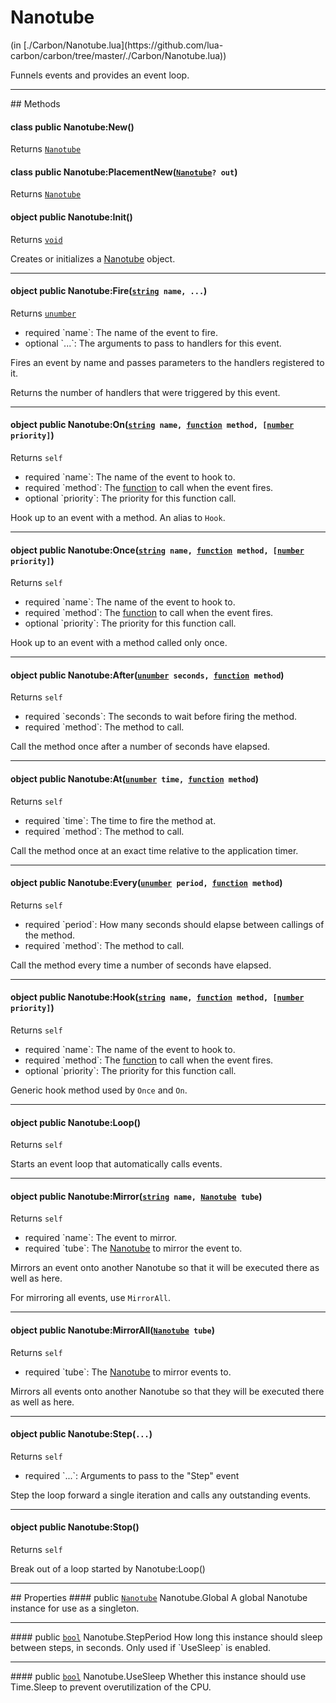 <h1 class="class-title">Nanotube</h1>
<span class="file-link">(in [./Carbon/Nanotube.lua](https://github.com/lua-carbon/carbon/tree/master/./Carbon/Nanotube.lua))</span><br/>

Funnels events and provides an event loop.


<hr />
## Methods
<h4 class="method-name"><span class="doc-scope doc-class">class</span> <span class="doc-visibility doc-public">public</span> Nanotube:New()</h4>
<p class="method-returns bold">Returns <code><a href="Classes/Nanotube">Nanotube</a></code></p><h4 class="method-name"><span class="doc-scope doc-class">class</span> <span class="doc-visibility doc-public">public</span> Nanotube:PlacementNew(<code><a href="Classes/Nanotube">Nanotube</a>? out</code>)</h4>
<p class="method-returns bold">Returns <code><a href="Classes/Nanotube">Nanotube</a></code></p>
<h4 class="method-name"><span class="doc-scope doc-object">object</span> <span class="doc-visibility doc-public">public</span> Nanotube:Init()</h4>
<p class="method-returns bold">Returns <code><a href="Types#void">void</a></code></p>
<ul class="doc-arg-list">

</ul>

Creates or initializes a <a href="Classes/Nanotube">Nanotube</a> object.
<hr/>
<h4 class="method-name"><span class="doc-scope doc-object">object</span> <span class="doc-visibility doc-public">public</span> Nanotube:Fire(<code><a href="Types#string">string</a> name, ...</code>)</h4>
<p class="method-returns bold">Returns <code><a href="Types#unumber">unumber</a></code></p>
<ul class="doc-arg-list">
<li><span class="doc-arg-level doc-required">required</span>  `name`: The name of the event to fire.</li>
<li><span class="doc-arg-level doc-optional">optional</span>  `...`: The arguments to pass to handlers for this event.</li>
</ul>

Fires an event by name and passes parameters to the handlers registered to it.

Returns the number of handlers that were triggered by this event.
<hr/>
<h4 class="method-name"><span class="doc-scope doc-object">object</span> <span class="doc-visibility doc-public">public</span> Nanotube:On(<code><a href="Types#string">string</a> name, <a href="Types#function">function</a> method, [<a href="Types#number">number</a> priority]</code>)</h4>
<p class="method-returns bold">Returns <code>self</code></p>
<ul class="doc-arg-list">
<li><span class="doc-arg-level doc-required">required</span>  `name`: The name of the event to hook to.</li>
<li><span class="doc-arg-level doc-required">required</span>  `method`: The <a href="Types#function">function</a> to call when the event fires.</li>
<li><span class="doc-arg-level doc-optional">optional</span>  `priority`: The priority for this function call.</li>
</ul>

Hook up to an event with a method. An alias to <code>Hook</code>.
<hr/>
<h4 class="method-name"><span class="doc-scope doc-object">object</span> <span class="doc-visibility doc-public">public</span> Nanotube:Once(<code><a href="Types#string">string</a> name, <a href="Types#function">function</a> method, [<a href="Types#number">number</a> priority]</code>)</h4>
<p class="method-returns bold">Returns <code>self</code></p>
<ul class="doc-arg-list">
<li><span class="doc-arg-level doc-required">required</span>  `name`: The name of the event to hook to.</li>
<li><span class="doc-arg-level doc-required">required</span>  `method`: The <a href="Types#function">function</a> to call when the event fires.</li>
<li><span class="doc-arg-level doc-optional">optional</span>  `priority`: The priority for this function call.</li>
</ul>

Hook up to an event with a method called only once.
<hr/>
<h4 class="method-name"><span class="doc-scope doc-object">object</span> <span class="doc-visibility doc-public">public</span> Nanotube:After(<code><a href="Types#unumber">unumber</a> seconds, <a href="Types#function">function</a> method</code>)</h4>
<p class="method-returns bold">Returns <code>self</code></p>
<ul class="doc-arg-list">
<li><span class="doc-arg-level doc-required">required</span>  `seconds`: The seconds to wait before firing the method.</li>
<li><span class="doc-arg-level doc-required">required</span>  `method`: The method to call.</li>
</ul>

Call the method once after a number of seconds have elapsed.
<hr/>
<h4 class="method-name"><span class="doc-scope doc-object">object</span> <span class="doc-visibility doc-public">public</span> Nanotube:At(<code><a href="Types#unumber">unumber</a> time, <a href="Types#function">function</a> method</code>)</h4>
<p class="method-returns bold">Returns <code>self</code></p>
<ul class="doc-arg-list">
<li><span class="doc-arg-level doc-required">required</span>  `time`: The time to fire the method at.</li>
<li><span class="doc-arg-level doc-required">required</span>  `method`: The method to call.</li>
</ul>

Call the method once at an exact time relative to the application timer.
<hr/>
<h4 class="method-name"><span class="doc-scope doc-object">object</span> <span class="doc-visibility doc-public">public</span> Nanotube:Every(<code><a href="Types#unumber">unumber</a> period, <a href="Types#function">function</a> method</code>)</h4>
<p class="method-returns bold">Returns <code>self</code></p>
<ul class="doc-arg-list">
<li><span class="doc-arg-level doc-required">required</span>  `period`: How many seconds should elapse between callings of the method.</li>
<li><span class="doc-arg-level doc-required">required</span>  `method`: The method to call.</li>
</ul>

Call the method every time a number of seconds have elapsed.
<hr/>
<h4 class="method-name"><span class="doc-scope doc-object">object</span> <span class="doc-visibility doc-public">public</span> Nanotube:Hook(<code><a href="Types#string">string</a> name, <a href="Types#function">function</a> method, [<a href="Types#number">number</a> priority]</code>)</h4>
<p class="method-returns bold">Returns <code>self</code></p>
<ul class="doc-arg-list">
<li><span class="doc-arg-level doc-required">required</span>  `name`: The name of the event to hook to.</li>
<li><span class="doc-arg-level doc-required">required</span>  `method`: The <a href="Types#function">function</a> to call when the event fires.</li>
<li><span class="doc-arg-level doc-optional">optional</span>  `priority`: The priority for this function call.</li>
</ul>

Generic hook method used by <code>Once</code> and <code>On</code>.
<hr/>
<h4 class="method-name"><span class="doc-scope doc-object">object</span> <span class="doc-visibility doc-public">public</span> Nanotube:Loop()</h4>
<p class="method-returns bold">Returns <code>self</code></p>
<ul class="doc-arg-list">

</ul>

Starts an event loop that automatically calls events.
<hr/>
<h4 class="method-name"><span class="doc-scope doc-object">object</span> <span class="doc-visibility doc-public">public</span> Nanotube:Mirror(<code><a href="Types#string">string</a> name, <a href="Classes/Nanotube">Nanotube</a> tube</code>)</h4>
<p class="method-returns bold">Returns <code>self</code></p>
<ul class="doc-arg-list">
<li><span class="doc-arg-level doc-required">required</span>  `name`: The event to mirror.</li>
<li><span class="doc-arg-level doc-required">required</span>  `tube`: The <a href="Classes/Nanotube">Nanotube</a> to mirror the event to.</li>
</ul>

Mirrors an event onto another Nanotube so that it will be executed there as well as here.

For mirroring all events, use <code>MirrorAll</code>.
<hr/>
<h4 class="method-name"><span class="doc-scope doc-object">object</span> <span class="doc-visibility doc-public">public</span> Nanotube:MirrorAll(<code><a href="Classes/Nanotube">Nanotube</a> tube</code>)</h4>
<p class="method-returns bold">Returns <code>self</code></p>
<ul class="doc-arg-list">
<li><span class="doc-arg-level doc-required">required</span>  `tube`: The <a href="Classes/Nanotube">Nanotube</a> to mirror events to.</li>
</ul>

Mirrors all events onto another Nanotube so that they will be executed there as well as here.
<hr/>
<h4 class="method-name"><span class="doc-scope doc-object">object</span> <span class="doc-visibility doc-public">public</span> Nanotube:Step(<code>...</code>)</h4>
<p class="method-returns bold">Returns <code>self</code></p>
<ul class="doc-arg-list">
<li><span class="doc-arg-level doc-required">required</span>  `...`: Arguments to pass to the "Step" event</li>
</ul>

Step the loop forward a single iteration and calls any outstanding events.
<hr/>
<h4 class="method-name"><span class="doc-scope doc-object">object</span> <span class="doc-visibility doc-public">public</span> Nanotube:Stop()</h4>
<p class="method-returns bold">Returns <code>self</code></p>
<ul class="doc-arg-list">

</ul>

Break out of a loop started by Nanotube:Loop()

<hr />
## Properties
#### <span class="doc-visibility doc-public">public</span> <code><a href="Classes/Nanotube">Nanotube</a></code> Nanotube.Global
A global Nanotube instance for use as a singleton.
<hr/>
#### <span class="doc-visibility doc-public">public</span> <code><a href="Types#bool">bool</a></code> Nanotube.StepPeriod
How long this instance should sleep between steps, in seconds. Only used if `UseSleep` is enabled.
<hr/>
#### <span class="doc-visibility doc-public">public</span> <code><a href="Types#bool">bool</a></code> Nanotube.UseSleep
Whether this instance should use Time.Sleep to prevent overutilization of the CPU.